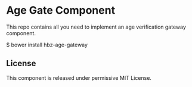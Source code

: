 Age Gate Component
======================
This repo contains all you need to implement an age verification gateway component.

$ bower install hbz-age-gateway

License
-------
This component is released under permissive MIT License.
